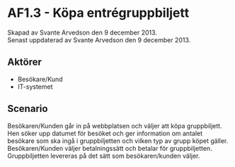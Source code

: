 # AF1.3 - Köpa entrégruppbiljett
Skapad av Svante Arvedson den 9 december 2013.      
Senast uppdaterad av Svante Arvedson den 9 december 2013.

## Aktörer
* Besökare/Kund
* IT-systemet

## Scenario
Besökaren/Kunden går in på webbplatsen och väljer att köpa gruppbiljett. Hen söker 
upp datumet för besöket och ger information om antalet besökare som 
ska ingå i gruppbiljetten och vilken typ av grupp köpet gäller. Besökaren/Kunden 
väljer betalningssätt och betalar för gruppbiljetten. Gruppbiljetten levereras 
på det sätt som besökaren/kunden väljer.